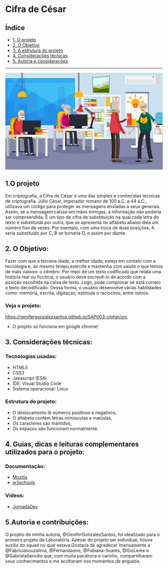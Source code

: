 # Cifra de César

## Índice

* [1. O projeto](#2-resumo-do-projeto)
* [2. O Objetivo ](#3-objetivos)
* [3. A estrutura do projeto](#4-a-estrutura-do-projeto)
* [4. Considerações técnicas](#5-considerações-técnicas)
* [5. Autoria e considerações](#6-Autoria-e-considerações)

***
![logo](src/imagens/header.jpeg)



## 1.O projeto

Em criptografia, a Cifra de César é uma das simples e conhecidas técnicas de criptografia. Júlio César, imperador romano de 100 a.C. a 44
a.C., utilizava um código para proteger as mensagens enviadas a seus generais. Assim, se a mensagem caísse
em mãos inimigas, a informação não poderia ser compreendida. 
É um tipo de cifra de substituição na qual cada letra do texto é substituída por outra, que se apresenta
no alfabeto abaixo dela um número fixo de vezes. Por exemplo, com uma troca de duas posições, A seria
substituído por C, B se tornaria D, e assim por diante. 

## 2. O Objetivo:

Fazer com que a terceira idade, a melhor idade, esteja em contato com a tecnologia e, ao mesmo tempo,exercite e mantenha com saúde o que temos de mais valioso: o cérebro.
Por meio de um texto codificado que relata uma história real ou ficctícia, o usuário deve escrevê-lo de acordo com a posição escolhida na caixa de texto. Logo, pode comprovar se está correto o texto decodificado. Dessa forma, o usuário desenvolve várias habilidades como: memória, escrita, digitaçao, estimula o raciocínio, entre outros. 

### Veja o projeto:

https://genifergonzalezsantos.github.io/SAP003-cipher/src

* O projeto só funciona em google chrome!


## 3. Considerações técnicas:

### Tecnologias usadas:

* HTML5
* CSS3
* Javascript (ES6)
* IDE: Visual Studio Code
* Sistema operacional: Linux 

### Estrutura do projeto:

* O deslocamento lê números positivos e negativos,
* O alfabeto contém letras minúsculas e maiúslas,
* Os caracteres são mantidos,
* Os espaços são funcionam normalmente.

## 4. Guias, dicas e leituras complementares utilizados para o projeto:

### Documentação:
* [Mozilla](https://developer.mozilla.org/pt-BR/)
* [w3schools](https://www.w3schools.com/)

### Vídeos:
* [JornadaDev](https://jornadadodev.com.br/)

## 5.Autoria e contribuições:
O projeto de minha autoria, @GeniferGonzalezSantos, foi idealizado para o primeiro projeto da Laboratória.
Apesar do projeto ser individual, houve auxilio do squad no qual estava.Gostaria de agradecer imensamente a @Fabriciasouzalima, @Fernandaono, @Fabiana-Soares, @GioLeme e @GabrielaSerodio que, com muita paciência e carinho, compartilharam seus conhecimentos e me acolheram nos momentos de angustia.
